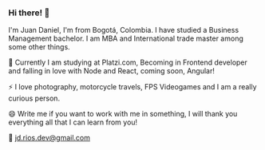 ### Hi there! 👋

I'm Juan Daniel, I'm from Bogotá, Colombia. I have studied a Business Management bachelor. I am MBA and International trade master among some other things.

🌱 Currently I am studying at Platzi.com, Becoming in Frontend developer and falling in love with Node and React, coming soon, Angular!

⚡ I love photography,  motorcycle travels, FPS Videogames and I am a really curious person.

😄 Write me if you want to work with me in something, I will thank you everything all that I can learn from you!

💬 jd.rios.dev@gmail.com

<!--
**Mrdaniel01/Mrdaniel01** is a ✨ _special_ ✨ repository because its `README.md` (this file) appears on your GitHub profile.

Here are some ideas to get you started:

- 🔭 I’m currently working on ...
- 🌱 I’m currently learning ...
- 👯 I’m looking to collaborate on ...
- 🤔 I’m looking for help with ...
- 💬 Ask me about ...
- 📫 How to reach me: ...
- 😄 Pronouns: ...
- ⚡ Fun fact: ...
-->
